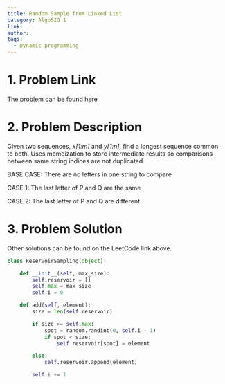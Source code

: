 ```yaml
---
title: Random Sample from Linked List
category: AlgoSIG 1
link:
author:
tags:
  - Dynamic programming
---
```


# 1. Problem Link

The problem can be found [here](https://leetcode.com/problems/valid-anagram/)


# 2. Problem Description

Given two sequences, *x[1:m]* and *y[1:n]*,
find a longest sequence common to both. Uses memoization
to store intermediate results so comparisons between same
string indices are not duplicated

BASE CASE:
There are no letters in one string to compare

CASE 1:
The last letter of P and Q are the same

CASE 2:
The last letter of P and Q are different


# 3. Problem Solution


Other solutions can be found on the LeetCode link above.

```python
class ReservoirSampling(object):

    def __init__(self, max_size):
        self.reservoir = []
        self.max = max_size
        self.i = 0

    def add(self, element):
        size = len(self.reservoir)

        if size >= self.max:
            spot = random.randint(0, self.i - 1)
            if spot < size:
                self.reservoir[spot] = element

        else:
            self.reservoir.append(element)

        self.i += 1
```
